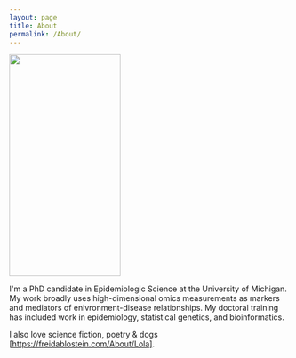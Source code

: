 ```yaml
---
layout: page
title: About
permalink: /About/
---
```


<img src="../assets/images/blostein_freid.jpg" width="200" height="400">

I'm a PhD candidate in Epidemiologic Science at the University of Michigan. My work broadly uses high-dimensional omics measurements as markers and mediators of enivronment-disease relationships.
My doctoral training has included work in epidemiology, statistical genetics, and bioinformatics. 

I also love science fiction, poetry & dogs [https://freidablostein.com/About/Lola].
